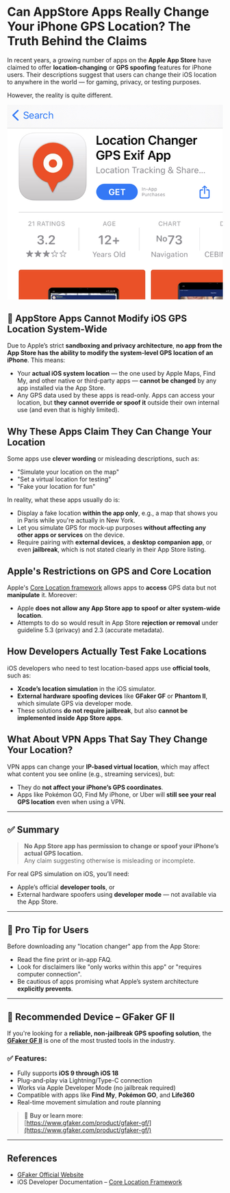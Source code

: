 # Can AppStore Apps Really Change Your iPhone GPS Location? The Truth Behind the Claims

In recent years, a growing number of apps on the **Apple App Store** have claimed to offer **location-changing** or **GPS spoofing** features for iPhone users. Their descriptions suggest that users can change their iOS location to anywhere in the world — for gaming, privacy, or testing purposes.

However, the reality is quite different.

<p align="center">
  <img src="../images/app in App Store.jpg" alt="Example GPS spoofing app UI" width="600">
</p>

## 🚫 AppStore Apps Cannot Modify iOS GPS Location System-Wide

Due to Apple’s strict **sandboxing and privacy architecture**, **no app from the App Store has the ability to modify the system-level GPS location of an iPhone**. This means:

- Your **actual iOS system location** — the one used by Apple Maps, Find My, and other native or third-party apps — **cannot be changed** by any app installed via the App Store.
- Any GPS data used by these apps is read-only. Apps can access your location, but **they cannot override or spoof it** outside their own internal use (and even that is highly limited).

## Why These Apps Claim They Can Change Your Location

Some apps use **clever wording** or misleading descriptions, such as:

- "Simulate your location on the map"
- "Set a virtual location for testing"
- "Fake your location for fun"

In reality, what these apps usually do is:

- Display a fake location **within the app only**, e.g., a map that shows you in Paris while you're actually in New York.
- Let you simulate GPS for mock-up purposes **without affecting any other apps or services** on the device.
- Require pairing with **external devices**, a **desktop companion app**, or even **jailbreak**, which is not stated clearly in their App Store listing.

## Apple's Restrictions on GPS and Core Location

Apple's [Core Location framework](https://developer.apple.com/documentation/corelocation) allows apps to **access** GPS data but not **manipulate** it. Moreover:

- Apple **does not allow any App Store app to spoof or alter system-wide location**.
- Attempts to do so would result in App Store **rejection or removal** under guideline 5.3 (privacy) and 2.3 (accurate metadata).

## How Developers Actually Test Fake Locations

iOS developers who need to test location-based apps use **official tools**, such as:

- **Xcode’s location simulation** in the iOS simulator.
- **External hardware spoofing devices** like **GFaker GF** or **Phantom II**, which simulate GPS via developer mode.
- These solutions **do not require jailbreak**, but also **cannot be implemented inside App Store apps**.

## What About VPN Apps That Say They Change Your Location?

VPN apps can change your **IP-based virtual location**, which may affect what content you see online (e.g., streaming services), but:

- They do **not affect your iPhone’s GPS coordinates**.
- Apps like Pokémon GO, Find My iPhone, or Uber will **still see your real GPS location** even when using a VPN.

---

## ✅ Summary

> **No App Store app has permission to change or spoof your iPhone’s actual GPS location.**  
> Any claim suggesting otherwise is misleading or incomplete.

For real GPS simulation on iOS, you’ll need:
- Apple’s official **developer tools**, or  
- External hardware spoofers using **developer mode** — not available via the App Store.

---

## 🔎 Pro Tip for Users

Before downloading any "location changer" app from the App Store:
- Read the fine print or in-app FAQ.
- Look for disclaimers like "only works within this app" or "requires computer connection".
- Be cautious of apps promising what Apple’s system architecture **explicitly prevents**.

---

## 🔧 Recommended Device – GFaker GF II

If you're looking for a **reliable, non-jailbreak GPS spoofing solution**, the [**GFaker GF II**](https://www.gfaker.com/product/gfaker-gf/) is one of the most trusted tools in the industry.

### ✅ Features:
- Fully supports **iOS 9 through iOS 18**
- Plug-and-play via Lightning/Type-C connection
- Works via Apple Developer Mode (no jailbreak required)
- Compatible with apps like **Find My**, **Pokémon GO**, and **Life360**
- Real-time movement simulation and route planning

> 🔗 **Buy or learn more**:  
> [https://www.gfaker.com/product/gfaker-gf/](https://www.gfaker.com/product/gfaker-gf/)

---

## References

- [GFaker Official Website](hhttps://www.gfaker.com/)
- iOS Developer Documentation – [Core Location Framework](https://developer.apple.com/documentation/corelocation)